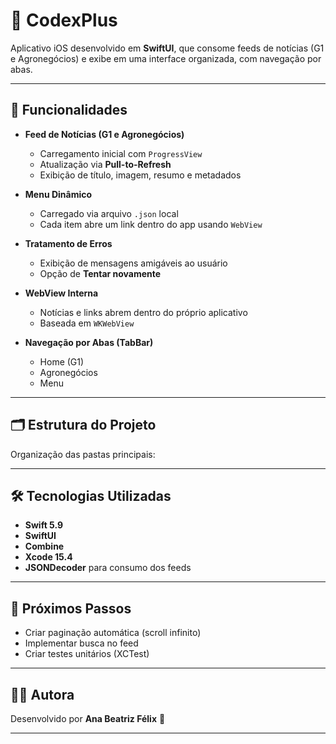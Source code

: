 
# 📱 CodexPlus

Aplicativo iOS desenvolvido em **SwiftUI**, que consome feeds de notícias (G1 e Agronegócios) e exibe em uma interface organizada, com navegação por abas.

---

## 🚀 Funcionalidades

- **Feed de Notícias (G1 e Agronegócios)**
  - Carregamento inicial com `ProgressView`
  - Atualização via **Pull-to-Refresh**
  - Exibição de título, imagem, resumo e metadados

- **Menu Dinâmico**
  - Carregado via arquivo `.json` local
  - Cada item abre um link dentro do app usando `WebView`

- **Tratamento de Erros**
  - Exibição de mensagens amigáveis ao usuário
  - Opção de **Tentar novamente**

- **WebView Interna**
  - Notícias e links abrem dentro do próprio aplicativo
  - Baseada em `WKWebView`

- **Navegação por Abas (TabBar)**
  - Home (G1)
  - Agronegócios
  - Menu

---

## 🗂 Estrutura do Projeto

Organização das pastas principais:



---

## 🛠 Tecnologias Utilizadas

- **Swift 5.9**
- **SwiftUI**
- **Combine**
- **Xcode 15.4**
- **JSONDecoder** para consumo dos feeds

---

## 📖 Próximos Passos

- Criar paginação automática (scroll infinito)
- Implementar busca no feed
- Criar testes unitários (XCTest)

---

## 👩‍💻 Autora

Desenvolvido por **Ana Beatriz Félix** 🚀

---

